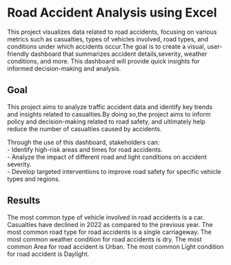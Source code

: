 # Road Accident Analysis using Excel
   This project visualizes data related to road accidents, focusing on various metrics such as casualties, types of vehicles 
   involved, road types, and conditions under which accidents occur.The goal is to create a visual, user-friendly dashboard 
   that summarizes accident details,severity, weather conditions, and more. This dashboard will provide quick insights for 
   informed decision-making and analysis.





## Goal
   This project aims to analyze traffic accident data and identify key trends and insights related to casualties.By doing       so,the project aims to inform policy and decision-making related to road safety, and ultimately help reduce the number of 
   casualties caused by accidents.</br>
   
   Through the use of this dashboard, stakeholders can:</br>
      - Identify high-risk areas and times for road accidents.</br>
      - Analyze the impact of different road and light conditions on accident severity.</br>
      - Develop targeted interventions to improve road safety for specific vehicle types and regions.

## Results
   The most common type of vehicle involved in road accidents is a car.
   Casualties have declined in 2022 as compared to the previous year.
   The most common road type for road accidents is a single carriageway.
   The most common weather condition for road accidents is dry.
   The most common Area for road accident is Urban.
   The most common Light condition for road accident is Daylight.
